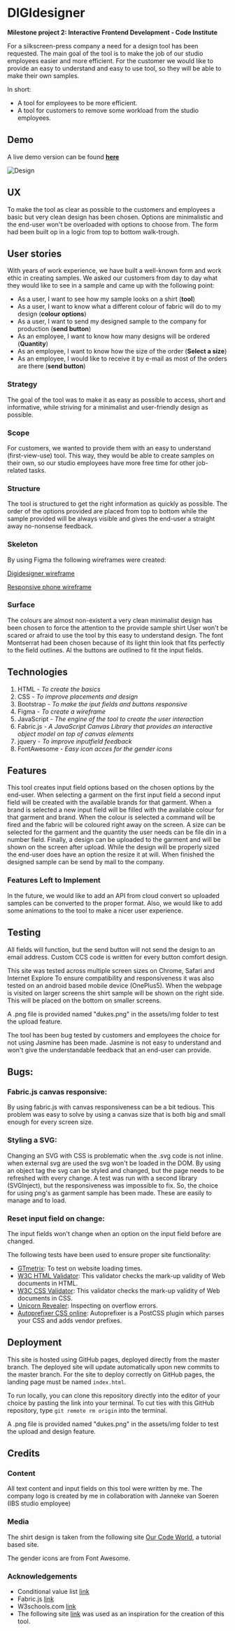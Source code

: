 # DIGIdesigner
**Milestone project 2: Interactive Frontend Development - Code Institute**

For a silkscreen-press company a need for a design tool has been requested.
The main goal of the tool is to make the job of our studio employees easier and more efficient.
For the customer we would like to provide an easy to understand and easy to use tool, 
so they will be able to make their own samples.

In short:
- A tool for employees to be more efficient.
- A tool for customers to remove some workload from the studio employees.

## Demo
A live demo version can be found **[here](https://d1ang.github.io/DIGIdesigner/)**

![Design](https://github.com/D1ang/DIGIdesigner/blob/master/mockups/presentation.png)

## UX
To make the tool as clear as possible to the customers and employees a basic but very clean design has been chosen.
Options are minimalistic and the end-user won't be overloaded with options to choose from.
The form had been built op in a logic from top to bottom walk-trough.

## User stories
With years of work experience, we have built a well-known form and work ethic in creating samples.
We asked our customers from day to day what they would like to see in a sample and came up with the following point:

 - As a user, I want to see how my sample looks on a shirt (**tool**)
 - As a user, I want to know what a different colour of fabric will do to my design (**colour options**)
 - As a user, I want to send my designed sample to the company for production (**send button**)
 - As an employee, I want to know how many designs will be ordered (**Quantity**)
 - As an employee, I want to know how the size of the order (**Select a size**)
 - As an employee, I would like to receive it by e-mail as most of the orders are there (**send button**)

### Strategy
The goal of the tool was to make it as easy as possible to access, short and informative,
while striving for a minimalist and user-friendly design as possible.

### Scope
For customers, we wanted to provide them with an easy to understand (first-view-use) tool.
This way, they would be able to create samples on their own, so our studio employees have more free time for other job-related tasks.

### Structure
The tool is structured to get the right information as quickly as possible.
The order of the options provided are placed from top to bottom while the sample provided will be always visible
and gives the end-user a straight away no-nonsense feedback.

### Skeleton
By using Figma the following wireframes were created:

[Digidesigner wireframe](https://github.com/D1ang/DIGIdesigner/blob/master/mockups/wireframe.pdf)

[Responsive phone wireframe](https://github.com/D1ang/Digidesigner/blob/master/mockups/wireframe-sm.pdf)

### Surface
The colours are almost non-existent a very clean minimalist design has been chosen to force the attention to the provide sample shirt
User won't be scared or afraid to use the tool by this easy to understand design.
The font Montserrat had been chosen because of its light thin look that fits perfectly to the field outlines.
Al the buttons are outlined to fit the input fields.

## Technologies
1. HTML - *To create the basics*
2. CSS - *To improve placements and design*
3. Bootstrap - *To make the iput fields and buttons responsive*
4. Figma - *To create a wireframe*
5. JavaScript - *The engine of the tool to create the user interaction*
6. Fabric.js - *A JavaScript Canvas Library that provides an interactive object model on top of canvas elements*
7. jquery - *To improve inputfield feedback*
8. FontAwesome - *Easy icon acces for the gender icons*


## Features
This tool creates input field options based on the chosen options by the end-user.
When selecting a garment on the first input field a second input field will be created with the available brands for that garment.
When a brand is selected a new input field will be filled with the available colour for that garment and brand.
When the colour is selected a command will be fired and the fabric will be coloured right away on the screen.
A size can be selected for the garment and the quantity the user needs can be file din in a number field.
Finally, a design can be uploaded to the garment and will be shown on the screen after upload.
While the design will be properly sized the end-user does have an option the resize it at will.
When finished the designed sample can be send by mail to the company.


### Features Left to Implement
In the future, we would like to add an API from cloud convert so uploaded samples can be converted to the proper format.
Also, we would like to add some animations to the tool to make a nicer user experience.


## Testing
All fields will function, but the send button will not send the design to an email address.
Custom CCS code is written for every button comfort design.

This site was tested across multiple screen sizes on Chrome, Safari and Internet Explore
To ensure compatibility and responsiveness it was also tested on an android based mobile device (OnePlus5).
When the webpage is visited on larger screens the shirt sample will be shown on the right side.
This will be placed on the bottom on smaller screens.

A .png file is provided named "dukes.png" in the assets/img folder to test the upload feature.

The tool has been bug tested by customers and employees the choice for not using Jasmine has been made.
Jasmine is not easy to understand and won't give the understandable feedback that an end-user can provide.


## Bugs:

### Fabric.js canvas responsive:
By using fabric.js with canvas responsiveness can be a bit tedious. This problem was easy to solve
by using a canvas size that is both big and small enough for every screen size.

### Styling a SVG:
Changing an SVG with CSS is problematic when the .svg code is not inline.
when external svg are used the svg won't be loaded in the DOM.
By using an object tag the svg can be styled and changed, but the page needs to be refreshed with every change.
A test was run with a second library (SVGInject), but the responsiveness was impossible to fix.
So, the choice for using png's as garment sample has been made. These are easily to manage and to load.

### Reset input field on change:
The input fields won't change when an option on the input field before are changed.


The following tests have been used to ensure proper site functionality:

- [GTmetrix](https://gtmetrix.com/): To test on website loading times.
- [W3C HTML Validator](https://validator.w3.org/): This validator checks the mark-up validity of Web documents in HTML.
- [W3C CSS Validator](https://jigsaw.w3.org/css-validator/): This validator checks the mark-up validity of Web documents in CSS.
- [Unicorn Revealer](https://chrome.google.com/webstore/detail/unicorn-revealer/lmlkphhdlngaicolpmaakfmhplagoaln?hl=en-GB): Inspecting on overflow errors.
- [Autoprefixer CSS online](https://autoprefixer.github.io/): Autoprefixer is a PostCSS plugin which parses your CSS and adds vendor prefixes.


## Deployment
This site is hosted using GitHub pages, deployed directly from the master branch.
The deployed site will update automatically upon new commits to the master branch.
For the site to deploy correctly on GitHub pages, the landing page must be named `index.html`.

To run locally, you can clone this repository directly into the editor of your choice by pasting the link into your terminal.
To cut ties with this GitHub repository, type `git remote rm origin` into the terminal.

A .png file is provided named "dukes.png" in the assets/img folder to test the upload and design feature.


## Credits

### Content
All text content and input fields on this tool were written by me.
The company logo is created by me in collaboration with Janneke van Soeren (IBS studio employee)

### Media
The shirt design is taken from the following site [Our Code World](https://ourcodeworld.com/articles/read/1016/how-to-create-your-own-t-shirt-designer-using-fabricjs-in-javascript), a tutorial based site.

The gender icons are from Font Awesome.


### Acknowledgements

- Conditional value list [link](https://www.w3schools.com/jsref/tryit.asp?filename=tryjsref_select_options3)
- Fabric.js [link](http://fabricjs.com/)
- W3schools.com [link](https://www.w3schools.com/)
- The following site [link](https://ourcodeworld.com/articles/read/1016/how-to-create-your-own-t-shirt-designer-using-fabricjs-in-javascript) was used as an inspiration for the creation of this tool.
